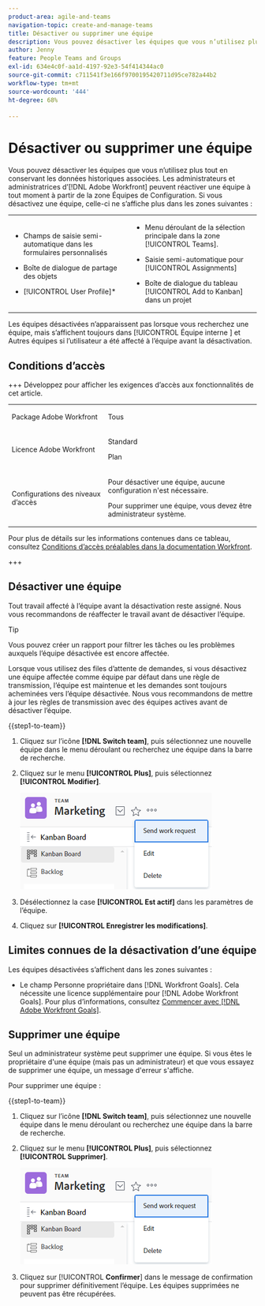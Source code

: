 ```yaml
---
product-area: agile-and-teams
navigation-topic: create-and-manage-teams
title: Désactiver ou supprimer une équipe
description: Vous pouvez désactiver les équipes que vous n’utilisez plus tout en conservant les données historiques associées. Les administrateurs et administratrices d’Adobe Workfront peuvent réactiver une équipe à tout moment à partir de la zone Équipes dans Configuration.
author: Jenny
feature: People Teams and Groups
exl-id: 634e4c0f-aa1d-4197-92e3-54f414344ac0
source-git-commit: c711541f3e166f9700195420711d95ce782a44b2
workflow-type: tm+mt
source-wordcount: '444'
ht-degree: 68%

---
```


# Désactiver ou supprimer une équipe

Vous pouvez désactiver les équipes que vous n’utilisez plus tout en conservant les données historiques associées. Les administrateurs et administratrices d’[!DNL Adobe Workfront] peuvent réactiver une équipe à tout moment à partir de la zone Équipes de Configuration. Si vous désactivez une équipe, celle-ci ne s’affiche plus dans les zones suivantes :

<table style="table-layout:auto"> 
 <col> 
 <col> 
 <tbody> 
  <tr> 
   <td> 
    <ul> 
     <li> <p>Champs de saisie semi-automatique dans les formulaires personnalisés</p> </li> 
    </ul> 
    <ul> 
     <li> <p>Boîte de dialogue de partage des objets</p> </li> 
     <li> <p>[!UICONTROL User Profile]*</p> </li> 
    </ul> </td> 
   <td> 
    <ul> 
     <li> <p>Menu déroulant de la sélection principale dans la zone [!UICONTROL Teams].</p> </li> 
     <li> <p>Saisie semi-automatique pour [!UICONTROL Assignments]</p> </li> 
     <li> <p>Boîte de dialogue du tableau [!UICONTROL Add to Kanban] dans un projet</p> </li> 
    </ul> </td> 
  </tr> 
 </tbody> 
</table>

Les équipes désactivées n’apparaissent pas lorsque vous recherchez une équipe, mais s’affichent toujours dans [!UICONTROL  Équipe interne ] et Autres équipes si l’utilisateur a été affecté à l’équipe avant la désactivation.

## Conditions d’accès

+++ Développez pour afficher les exigences d’accès aux fonctionnalités de cet article.

<table style="table-layout:auto"> 
 <col> 
 <col> 
 <tbody> 
  <tr data-mc-conditions=""> 
   <td role="rowheader"> <p>Package Adobe Workfront</p> </td> 
   <td>Tous</td> 
  </tr> 
  <tr> 
   <td role="rowheader">Licence Adobe Workfront</td> 
   <td>
   <p>Standard</p>
   <p>Plan</p></td>
  </tr> 
  <tr>
   <td>Configurations des niveaux d’accès</td>
   <td><p>Pour désactiver une équipe, aucune configuration n'est nécessaire.</p>
   <p>Pour supprimer une équipe, vous devez être administrateur système.</p></td>
  </tr>
 </tbody> 
</table>

Pour plus de détails sur les informations contenues dans ce tableau, consultez [Conditions d’accès préalables dans la documentation Workfront](/help/quicksilver/administration-and-setup/add-users/access-levels-and-object-permissions/access-level-requirements-in-documentation.md).

+++

## Désactiver une équipe

Tout travail affecté à l’équipe avant la désactivation reste assigné. Nous vous recommandons de réaffecter le travail avant de désactiver l’équipe.

>[!TIP]
>
>Vous pouvez créer un rapport pour filtrer les tâches ou les problèmes auxquels l’équipe désactivée est encore affectée.

Lorsque vous utilisez des files d’attente de demandes, si vous désactivez une équipe affectée comme équipe par défaut dans une règle de transmission, l’équipe est maintenue et les demandes sont toujours acheminées vers l’équipe désactivée. Nous vous recommandons de mettre à jour les règles de transmission avec des équipes actives avant de désactiver l’équipe.

{{step1-to-team}}

1. Cliquez sur l’icône **[!DNL Switch team]**, puis sélectionnez une nouvelle équipe dans le menu déroulant ou recherchez une équipe dans la barre de recherche.
1. Cliquez sur le menu **[!UICONTROL Plus]**, puis sélectionnez **[!UICONTROL Modifier]**.

   ![](assets/edit-team-settings.png)

1. Désélectionnez la case **[!UICONTROL Est actif]** dans les paramètres de l’équipe.
1. Cliquez sur **[!UICONTROL Enregistrer les modifications]**.

## Limites connues de la désactivation d’une équipe

Les équipes désactivées s’affichent dans les zones suivantes :

* Le champ Personne propriétaire dans [!DNL Workfront Goals]. Cela nécessite une licence supplémentaire pour [!DNL Adobe Workfront Goals]. Pour plus d’informations, consultez [Commencer avec  [!DNL Adobe Workfront Goals]](../../workfront-goals/goal-management/getting-started-with-wf-goals.md).

## Supprimer une équipe

Seul un administrateur système peut supprimer une équipe. Si vous êtes le propriétaire d&#39;une équipe (mais pas un administrateur) et que vous essayez de supprimer une équipe, un message d&#39;erreur s&#39;affiche.

Pour supprimer une équipe :

{{step1-to-team}}

1. Cliquez sur l’icône **[!DNL Switch team]**, puis sélectionnez une nouvelle équipe dans le menu déroulant ou recherchez une équipe dans la barre de recherche.
1. Cliquez sur le menu **[!UICONTROL Plus]**, puis sélectionnez **[!UICONTROL Supprimer]**.

   ![](assets/edit-team-settings.png)

1. Cliquez sur [!UICONTROL **Confirmer**] dans le message de confirmation pour supprimer définitivement l’équipe. Les équipes supprimées ne peuvent pas être récupérées.
